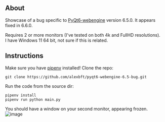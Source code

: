 ## About

Showcase of a bug specific to [PyQt6-webengine](https://pypi.org/project/PyQt6-WebEngine/) version 6.5.0. It appears fixed in 6.6.0.

Requires 2 or more monitors (I've tested on both 4k and FullHD resolutions).
I have Windows 11 64 bit, not sure if this is related.

## Instructions
Make sure you have [pipenv](https://pipenv.pypa.io/en/latest/index.html) installed!
Clone the repo:

    git clone https://github.com/alexbft/pyqt6-webengine-6.5-bug.git

Run the code from the source dir:

	pipenv install
    pipenv run python main.py
You should have a window on your second monitor, appearing frozen.
![image](https://github.com/alexbft/pyqt6-webengine-6.5-bug/assets/537984/74aed72b-8417-482e-b7b8-b39334f556c7)

